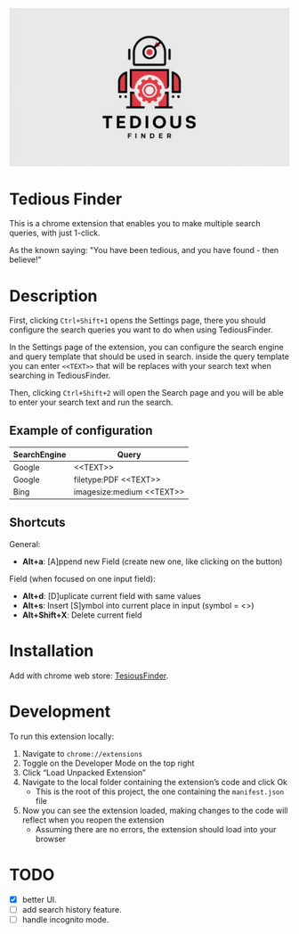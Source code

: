 ![TediousFinder Logo](./images/logo.jpeg)

# Tedious Finder

This is a chrome extension that enables you to make multiple search queries, with just 1-click.

As the known saying: "You have been tedious, and you have found - then believe!"

# Description

First, clicking `Ctrl+Shift+1` opens the Settings page, there you should configure the search queries you want to do when using TediousFinder.

In the Settings page of the extension, you can configure the search engine and query template that should be used in search. inside the query template you can enter `<<TEXT>>` that will be replaces with your search text when searching in TediousFinder.

Then, clicking `Ctrl+Shift+2` will open the Search page and you will be able to enter your search text and run the search.

## Example of configuration

| SearchEngine | Query                     |
|--------------|---------------------------|
| Google       | \<\<TEXT\>\>                  |
| Google       | filetype:PDF \<\<TEXT\>\>     |
| Bing         | imagesize:medium \<\<TEXT\>\> |

## Shortcuts
General:
 * **Alt+a**: [A]ppend new Field (create new one, like clicking on the button)
 
Field (when focused on one input field):
 * **Alt+d**: [D]uplicate current field with same values
 * **Alt+s**: Insert [S]ymbol into current place in input (symbol = <<TEXT>>)
 * **Alt+Shift+X**: Delete current field

# Installation

Add with chrome web store: [TesiousFinder](https://chromewebstore.google.com/detail/tediousfinder/nbhlladglnnecmjhmbbnmobgbfegeejp).

# Development
To run this extension locally:
 1. Navigate to `chrome://extensions`
 2. Toggle on the Developer Mode on the top right
 3. Click “Load Unpacked Extension”
 4. Navigate to the local folder containing the extension’s code and click Ok
    - This is the root of this project, the one containing the `manifest.json` file
 5. Now you can see the extension loaded, making changes to the code will reflect when you reopen the extension 
    - Assuming there are no errors, the extension should load into your browser

# TODO
- [x] better UI.
- [ ]  add search history feature.
- [ ]  handle incognito mode.
